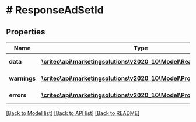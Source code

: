 # # ResponseAdSetId

## Properties

Name | Type | Description | Notes
------------ | ------------- | ------------- | -------------
**data** | [**\criteo\api\marketingsolutions\v2020_10\Model\ReadModelAdSetId[]**](ReadModelAdSetId.md) |  | [optional] [readonly]
**warnings** | [**\criteo\api\marketingsolutions\v2020_10\Model\ProblemDetails[]**](ProblemDetails.md) |  | [optional] [readonly]
**errors** | [**\criteo\api\marketingsolutions\v2020_10\Model\ProblemDetails[]**](ProblemDetails.md) |  | [optional] [readonly]

[[Back to Model list]](../../README.md#models) [[Back to API list]](../../README.md#endpoints) [[Back to README]](../../README.md)
